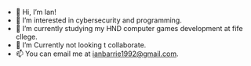 - 👋 Hi, I’m Ian!
- 👀 I’m interested in cybersecurity and programming.
- 🌱 I’m currently studying my HND computer games development at fife cllege.
- 💞️ I’m Currently not looking t collaborate.
- 📫 You can email me at ianbarrie1992@gmail.com.

<!---
Raskundah/Raskundah is a ✨ special ✨ repository because its `README.md` (this file) appears on your GitHub profile.
You can click the Preview link to take a look at your changes.
--->
